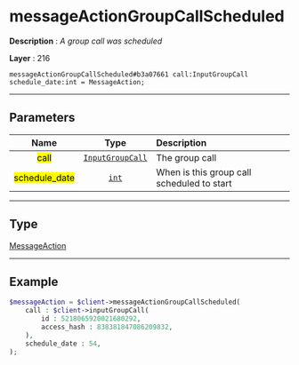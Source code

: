 # messageActionGroupCallScheduled

**Description** : *A group call was scheduled*

**Layer** : 216

```tl
messageActionGroupCallScheduled#b3a07661 call:InputGroupCall schedule_date:int = MessageAction;
```

---

## Parameters

| Name | Type | Description |
| :---: | :---: | :--- |
| <mark>call</mark> | [`InputGroupCall`](type/InputGroupCall) | The group call |
| <mark>schedule_date</mark> | [`int`](type/int) | When is this group call scheduled to start |

---

## Type

[MessageAction](type/MessageAction)

---

## Example

```php
$messageAction = $client->messageActionGroupCallScheduled(
	call : $client->inputGroupCall(
		id : 5218065920021680292,
		access_hash : 838381847086209832,
	),
	schedule_date : 54,
);
```